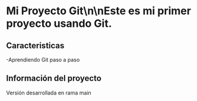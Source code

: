# Mi Proyecto Git\n\nEste es mi primer proyecto usando Git.
## Caracteristicas
-Aprendiendo Git paso a paso
## Información del proyecto
Versión desarrollada en rama main
